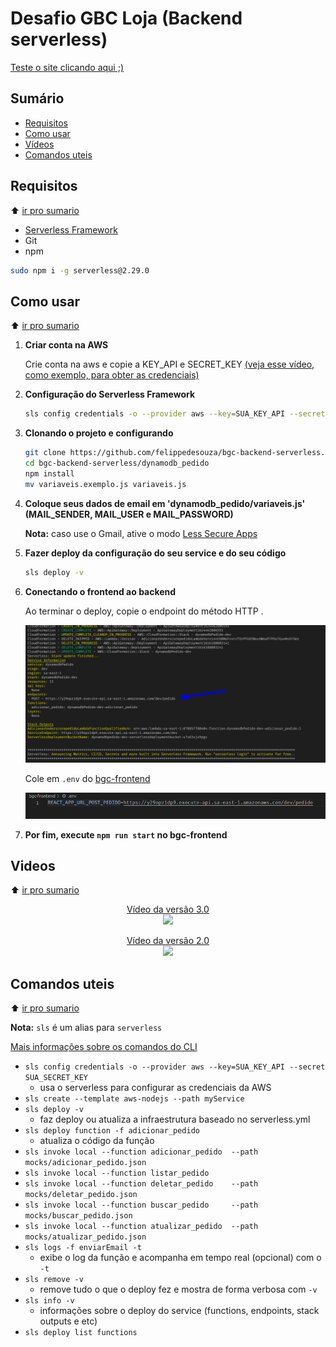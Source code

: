 # Desafio GBC Loja (Backend serverless)

[Teste o site clicando aqui ;)](http://bgc-frontend.s3-website-sa-east-1.amazonaws.com/)

## Sumário

- [Requisitos](#requisitos)
- [Como usar](#como-usar)
- [Vídeos](#videos)
- [Comandos uteis](#comandos-uteis)

## Requisitos
:arrow_up: [ir pro sumario](#sumario)

- [Serverless Framework](https://www.serverless.com/framework/docs/getting-started/)
- Git
- npm

```bash
sudo npm i -g serverless@2.29.0
```

## Como usar
:arrow_up: [ir pro sumario](#sumario)

1. **Criar conta na AWS**

   Crie conta na aws e copie a KEY_API e SECRET_KEY [(veja esse vídeo, como exemplo, para obter as credenciais)](https://www.youtube.com/watch?v=KngM5bfpttA)

2. **Configuração do Serverless Framework**

   ```bash
   sls config credentials -o --provider aws --key=SUA_KEY_API --secret SUA_SECRET_KEY
   ```

3. **Clonando o projeto e configurando**

   ```bash
   git clone https://github.com/felippedesouza/bgc-backend-serverless.git
   cd bgc-backend-serverless/dynamodb_pedido
   npm install
   mv variaveis.exemplo.js variaveis.js
   ```

4. **Coloque seus dados de email em 'dynamodb_pedido/variaveis.js' (MAIL_SENDER, MAIL_USER e MAIL_PASSWORD)**

   **Nota:** caso use o Gmail, ative o modo [Less Secure Apps](https://devanswers.co/allow-less-secure-apps-access-gmail-account/)

5. **Fazer deploy da configuração do seu service e do seu código**

   ```bash
   sls deploy -v
   ```

5. **Conectando o frontend ao backend**

   Ao terminar o deploy, copie o endpoint do método HTTP .

   ![](./screenshots/sls-1.png)

   Cole em `.env` do [bgc-frontend](https://github.com/felippedesouza/bgc-frontend/blob/main/.env.exemplo)

   ![](./screenshots/sls-2.png)

6. **Por fim, execute `npm run start` no bgc-frontend**

## Videos
:arrow_up: [ir pro sumario](#sumario)

<p align="center">
   <a href="https://youtu.be/_owP1BYJytY"> 
      Vídeo da versão 3.0 <br>
      <img src="https://img.youtube.com/vi/_owP1BYJytY/0.jpg" />
   </a>
</p>

<p align="center">
   <a href="https://youtu.be/kWpBPtolxFw"> 
      Vídeo da versão 2.0 <br>
      <img src="https://img.youtube.com/vi/kWpBPtolxFw/0.jpg" />
   </a>
</p>

## Comandos uteis
:arrow_up: [ir pro sumario](#sumario)

**Nota:** `sls` é um alias para `serverless`

[Mais informações sobre os comandos do CLI](https://www.serverless.com/framework/docs/providers/aws/)

- `sls config credentials -o --provider aws --key=SUA_KEY_API --secret SUA_SECRET_KEY`
   - usa o serverless para configurar as credenciais da AWS
- `sls create --template aws-nodejs --path myService`
- `sls deploy -v` 
   - faz deploy ou atualiza a infraestrutura baseado no serverless.yml
- `sls deploy function -f adicionar_pedido`
   - atualiza o código da função
- `sls invoke local --function adicionar_pedido  --path mocks/adicionar_pedido.json `
- `sls invoke local --function listar_pedido`
- `sls invoke local --function deletar_pedido    --path mocks/deletar_pedido.json`
- `sls invoke local --function buscar_pedido     --path mocks/buscar_pedido.json `
- `sls invoke local --function atualizar_pedido  --path mocks/atualizar_pedido.json `
- `sls logs -f enviarEmail -t`
   - exibe o log da função e acompanha em tempo real (opcional) com o `-t`
- `sls remove -v`
   - remove tudo o que o deploy fez e mostra de forma verbosa com `-v`
- `sls info -v` 
   - informações sobre o deploy do service (functions, endpoints, stack outputs e etc)
- `sls deploy list functions`
